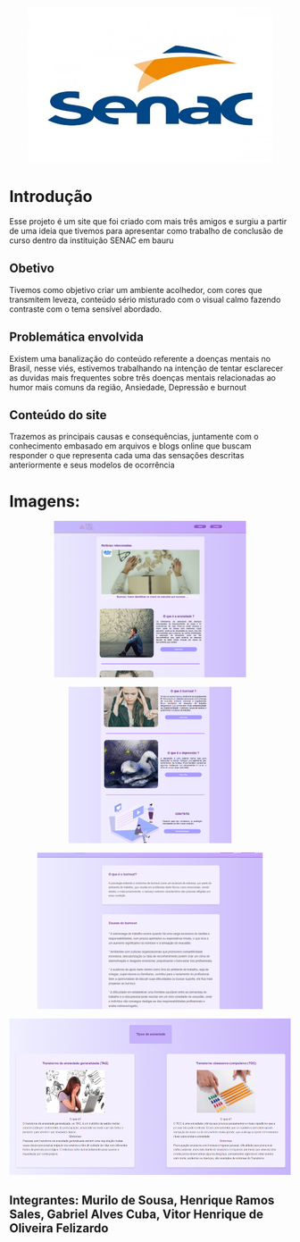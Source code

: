 <div>
  <p align="center">
    <img src="https://github.com/andrecomegno/API-CRUD/blob/main/src/image/logo.jpg" alt="Logo" height="280">
  </p>
</div>

# Introdução
  Esse projeto é um site que foi criado com mais três amigos e surgiu a partir de uma ideia que tivemos para apresentar
  como trabalho de conclusão de curso dentro da instituição SENAC em bauru
  
## Obetivo
  Tivemos como objetivo criar um ambiente acolhedor, com cores que transmitem leveza, conteúdo sério misturado com o
  visual calmo fazendo contraste com o tema sensível abordado. 

## Problemática envolvida
  Existem uma banalização do conteúdo referente a doenças mentais no Brasil, nesse viés, estivemos trabalhando na intenção
  de tentar esclarecer as duvidas mais frequentes sobre três doenças mentais relacionadas ao humor mais comuns da região, 
  Ansiedade, Depressão e burnout 

## Conteúdo do site
  Trazemos as principais causas e consequências, juntamente com o conhecimento embasado em arquivos e blogs online que buscam
  responder o que representa cada uma das sensações descritas anteriormente e seus modelos de ocorrência

# Imagens:
  <p align="center">
    <img src="https://github.com/murilo966/PsicoFocus/blob/main/imagens/ReadMeIMG/Home.png" alt="Logo" height="280">
  </p>
  <p align="center">
    <img src="https://github.com/murilo966/PsicoFocus/blob/main/imagens/ReadMeIMG/Home2.png" alt="Logo" height="280">
  </p>
  <p align="center">
    <img src="https://github.com/murilo966/PsicoFocus/blob/main/imagens/ReadMeIMG/IntroBurn.png" alt="Logo" height="280">
  </p>
  <p align="center">
    <img src="https://github.com/murilo966/PsicoFocus/blob/main/imagens/ReadMeIMG/TiposAns.png" alt="Logo" height="280">
  </p>


## **Integrantes**: Murilo de Sousa, Henrique Ramos Sales, Gabriel Alves Cuba, Vitor Henrique de Oliveira Felizardo
